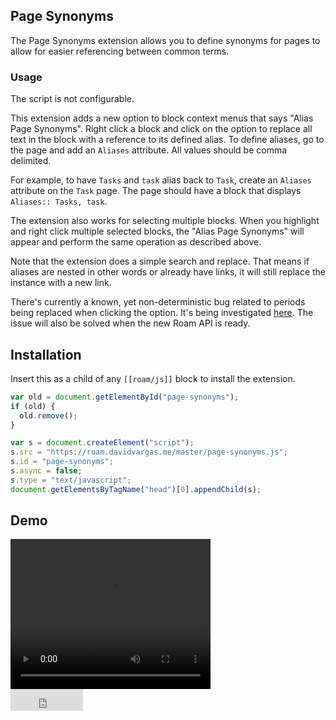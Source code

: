 ## Page Synonyms

The Page Synonyms extension allows you to define synonyms for pages to allow for easier referencing between common terms.

### Usage

The script is not configurable.

This extension adds a new option to block context menus that says "Alias Page Synonyms". Right click a block and click on the option to replace all text in the block with a reference to its defined alias. To define aliases, go to the page and add an `Aliases` attribute. All values should be comma delimited.

For example, to have `Tasks` and `task` alias back to `Task`, create an `Aliases` attribute on the `Task` page. The page should have a block that displays `Aliases:: Tasks, task`.

The extension also works for selecting multiple blocks. When you highlight and right click multiple selected blocks, the "Alias Page Synonyms" will appear and perform the same operation as described above.

Note that the extension does a simple search and replace. That means if aliases are nested in other words or already have links, it will still replace the instance with a new link.

There's currently a known, yet non-deterministic bug related to periods being replaced when clicking the option. It's being investigated [here](https://github.com/dvargas92495/roam-js-extensions/issues/139). The issue will also be solved when the new Roam API is ready.

## Installation

Insert this as a child of any `[[roam/js]]` block to install the extension.

```javascript
var old = document.getElementById("page-synonyms");
if (old) {
  old.remove();
}

var s = document.createElement("script");
s.src = "https://roam.davidvargas.me/master/page-synonyms.js";
s.id = "page-synonyms";
s.async = false;
s.type = "text/javascript";
document.getElementsByTagName("head")[0].appendChild(s);
```

## Demo

<video width="320" height="240" controls>
  <source src="../../videos/page-synonyms.mp4" type="video/mp4">
</video>

<br/>

<iframe src="https://github.com/sponsors/dvargas92495/button" title="Sponsor dvargas92495" height="35" width="116" style="border: 0;"></iframe>
